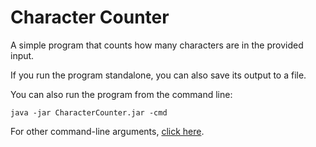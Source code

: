 # Character Counter
A simple program that counts how many characters are in the provided input.

If you run the program standalone, you can also save its output to a file.

You can also run the program from the command line:
```
java -jar CharacterCounter.jar -cmd
```
For other command-line arguments, [click here](https://github.com/SF49ERS7/CharacterCounter/wiki/Command-line-Arguments).